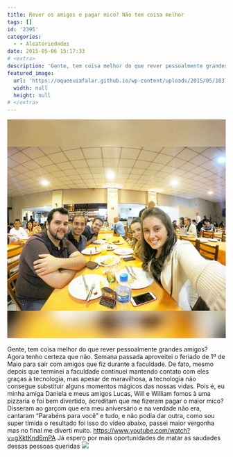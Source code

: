 ```yaml
---
title: Rever os amigos e pagar mico? Não tem coisa melhor
tags: []
id: '2395'
categories:
  - - Aleatoriedades
date: 2015-05-06 15:17:33
# <extra>
description: 'Gente, tem coisa melhor do que rever pessoalmente grandes amigos? Agora tenho certeza que não. Semana passada aproveitei o feriado de 1º de Maio para sair com amigos que fiz durante a faculdade. De fato, mesmo depois que terminei a faculdade continuei mantendo contato com eles graças à tecnologia, mas apesar de maravilhosa, a tecnologia não consegue substituir alguns momentos mágicos das nossas vidas. Pois é, eu minha amiga Daniela e meus amigos Lucas, Will e William fomos à uma pizzaria e foi bem divertido, acreditam que me fizeram pagar o maior mico? Disseram ao garçom que era meu aniversário e na verdade não era, cantaram “Parabéns para você” e tudo, e não podia dar outra, como sou super tímida o resultado foi isso do vídeo abaixo, passei maior vergonha mas no final me diverti muito. Já espero por mais &hellip;'
featured_image: 
  url: 'https://oqueeuiafalar.github.io/wp-content/uploads/2015/05/10371963_10204070544064043_190642102823286460_n.jpg'
  width: null
  height: null
# </extra>
---
```


[![amigos/pizzaria/comemoração/gopro](/wp-content/uploads/2015/05/10371963_10204070544064043_190642102823286460_n.jpg)](/wp-content/uploads/2015/05/10371963_10204070544064043_190642102823286460_n.jpg)

Gente, tem coisa melhor do que rever pessoalmente grandes amigos? Agora tenho certeza que não. Semana passada aproveitei o feriado de 1º de Maio para sair com amigos que fiz durante a faculdade. De fato, mesmo depois que terminei a faculdade continuei mantendo contato com eles graças à tecnologia, mas apesar de maravilhosa, a tecnologia não consegue substituir alguns momentos mágicos das nossas vidas. Pois é, eu minha amiga Daniela e meus amigos Lucas, Will e William fomos à uma pizzaria e foi bem divertido, acreditam que me fizeram pagar o maior mico? Disseram ao garçom que era meu aniversário e na verdade não era, cantaram “Parabéns para você” e tudo, e não podia dar outra, como sou super tímida o resultado foi isso do vídeo abaixo, passei maior vergonha mas no final me diverti muito. https://www.youtube.com/watch?v=gXktKnd6mPA Já espero por mais oportunidades de matar as saudades dessas pessoas queridas ![](http://natalia.blog.br/wp-content/plugins/wp-emoji-one/icons/1F60D.png)
